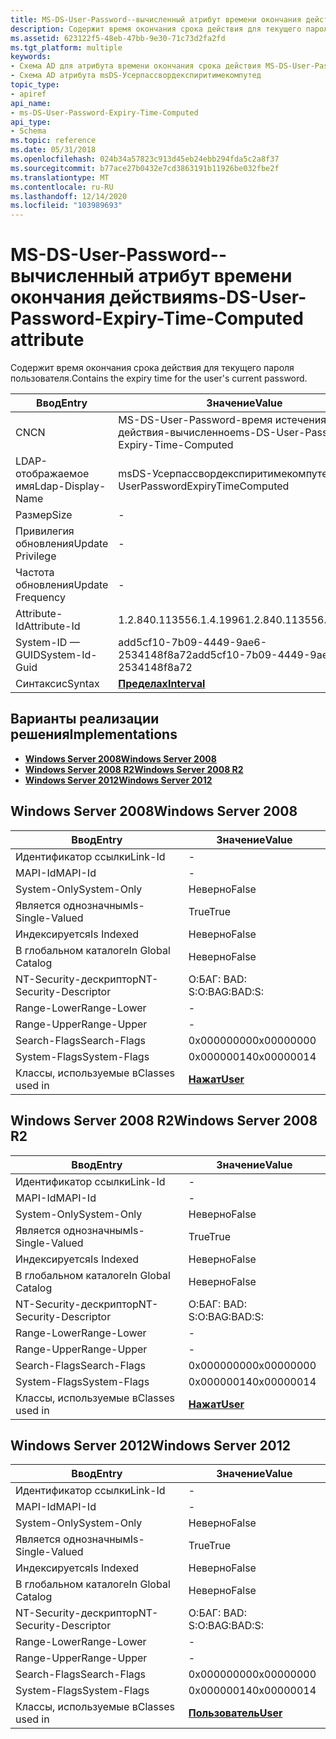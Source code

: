 ```yaml
---
title: MS-DS-User-Password--вычисленный атрибут времени окончания действия
description: Содержит время окончания срока действия для текущего пароля пользователя.
ms.assetid: 623122f5-48eb-47bb-9e30-71c73d2fa2fd
ms.tgt_platform: multiple
keywords:
- Схема AD для атрибута времени окончания срока действия MS-DS-User-Password-
- Схема AD атрибута msDS-Усерпассвордекспиритимекомпутед
topic_type:
- apiref
api_name:
- ms-DS-User-Password-Expiry-Time-Computed
api_type:
- Schema
ms.topic: reference
ms.date: 05/31/2018
ms.openlocfilehash: 024b34a57823c913d45eb24ebb294fda5c2a8f37
ms.sourcegitcommit: b77ace27b0432e7cd3863191b11926be032fbe2f
ms.translationtype: MT
ms.contentlocale: ru-RU
ms.lasthandoff: 12/14/2020
ms.locfileid: "103989693"
---
```

# <a name="ms-ds-user-password-expiry-time-computed-attribute"></a><span data-ttu-id="08509-105">MS-DS-User-Password--вычисленный атрибут времени окончания действия</span><span class="sxs-lookup"><span data-stu-id="08509-105">ms-DS-User-Password-Expiry-Time-Computed attribute</span></span>

<span data-ttu-id="08509-106">Содержит время окончания срока действия для текущего пароля пользователя.</span><span class="sxs-lookup"><span data-stu-id="08509-106">Contains the expiry time for the user's current password.</span></span>



| <span data-ttu-id="08509-107">Ввод</span><span class="sxs-lookup"><span data-stu-id="08509-107">Entry</span></span> | <span data-ttu-id="08509-108">Значение</span><span class="sxs-lookup"><span data-stu-id="08509-108">Value</span></span> |
|-------------------|------------------------------------------|
| <span data-ttu-id="08509-109">CN</span><span class="sxs-lookup"><span data-stu-id="08509-109">CN</span></span>                | <span data-ttu-id="08509-110">MS-DS-User-Password-время истечения срока действия-вычисленное</span><span class="sxs-lookup"><span data-stu-id="08509-110">ms-DS-User-Password-Expiry-Time-Computed</span></span> |
| <span data-ttu-id="08509-111">LDAP-отображаемое имя</span><span class="sxs-lookup"><span data-stu-id="08509-111">Ldap-Display-Name</span></span> | <span data-ttu-id="08509-112">msDS-Усерпассвордекспиритимекомпутед</span><span class="sxs-lookup"><span data-stu-id="08509-112">msDS-UserPasswordExpiryTimeComputed</span></span>      |
| <span data-ttu-id="08509-113">Размер</span><span class="sxs-lookup"><span data-stu-id="08509-113">Size</span></span>              | \-                                       |
| <span data-ttu-id="08509-114">Привилегия обновления</span><span class="sxs-lookup"><span data-stu-id="08509-114">Update Privilege</span></span>  | \-                                       |
| <span data-ttu-id="08509-115">Частота обновления</span><span class="sxs-lookup"><span data-stu-id="08509-115">Update Frequency</span></span>  | \-                                       |
| <span data-ttu-id="08509-116">Attribute-Id</span><span class="sxs-lookup"><span data-stu-id="08509-116">Attribute-Id</span></span>      | <span data-ttu-id="08509-117">1.2.840.113556.1.4.1996</span><span class="sxs-lookup"><span data-stu-id="08509-117">1.2.840.113556.1.4.1996</span></span>                  |
| <span data-ttu-id="08509-118">System-ID — GUID</span><span class="sxs-lookup"><span data-stu-id="08509-118">System-Id-Guid</span></span>    | <span data-ttu-id="08509-119">add5cf10-7b09-4449-9ae6-2534148f8a72</span><span class="sxs-lookup"><span data-stu-id="08509-119">add5cf10-7b09-4449-9ae6-2534148f8a72</span></span>     |
| <span data-ttu-id="08509-120">Синтаксис</span><span class="sxs-lookup"><span data-stu-id="08509-120">Syntax</span></span>            | [<span data-ttu-id="08509-121">**Пределах**</span><span class="sxs-lookup"><span data-stu-id="08509-121">**Interval**</span></span>](s-interval.md)           |



## <a name="implementations"></a><span data-ttu-id="08509-122">Варианты реализации решения</span><span class="sxs-lookup"><span data-stu-id="08509-122">Implementations</span></span>

-   [<span data-ttu-id="08509-123">**Windows Server 2008**</span><span class="sxs-lookup"><span data-stu-id="08509-123">**Windows Server 2008**</span></span>](#windows-server-2008)
-   [<span data-ttu-id="08509-124">**Windows Server 2008 R2**</span><span class="sxs-lookup"><span data-stu-id="08509-124">**Windows Server 2008 R2**</span></span>](#windows-server-2008-r2)
-   [<span data-ttu-id="08509-125">**Windows Server 2012**</span><span class="sxs-lookup"><span data-stu-id="08509-125">**Windows Server 2012**</span></span>](#windows-server-2012)

## <a name="windows-server-2008"></a><span data-ttu-id="08509-126">Windows Server 2008</span><span class="sxs-lookup"><span data-stu-id="08509-126">Windows Server 2008</span></span>



| <span data-ttu-id="08509-127">Ввод</span><span class="sxs-lookup"><span data-stu-id="08509-127">Entry</span></span> | <span data-ttu-id="08509-128">Значение</span><span class="sxs-lookup"><span data-stu-id="08509-128">Value</span></span> |
|------------------------|-----------------------------------|
| <span data-ttu-id="08509-129">Идентификатор ссылки</span><span class="sxs-lookup"><span data-stu-id="08509-129">Link-Id</span></span>                | \-                                |
| <span data-ttu-id="08509-130">MAPI-Id</span><span class="sxs-lookup"><span data-stu-id="08509-130">MAPI-Id</span></span>                | \-                                |
| <span data-ttu-id="08509-131">System-Only</span><span class="sxs-lookup"><span data-stu-id="08509-131">System-Only</span></span>            | <span data-ttu-id="08509-132">Неверно</span><span class="sxs-lookup"><span data-stu-id="08509-132">False</span></span>                             |
| <span data-ttu-id="08509-133">Является однозначным</span><span class="sxs-lookup"><span data-stu-id="08509-133">Is-Single-Valued</span></span>       | <span data-ttu-id="08509-134">True</span><span class="sxs-lookup"><span data-stu-id="08509-134">True</span></span>                              |
| <span data-ttu-id="08509-135">Индексируется</span><span class="sxs-lookup"><span data-stu-id="08509-135">Is Indexed</span></span>             | <span data-ttu-id="08509-136">Неверно</span><span class="sxs-lookup"><span data-stu-id="08509-136">False</span></span>                             |
| <span data-ttu-id="08509-137">В глобальном каталоге</span><span class="sxs-lookup"><span data-stu-id="08509-137">In Global Catalog</span></span>      | <span data-ttu-id="08509-138">Неверно</span><span class="sxs-lookup"><span data-stu-id="08509-138">False</span></span>                             |
| <span data-ttu-id="08509-139">NT-Security-дескриптор</span><span class="sxs-lookup"><span data-stu-id="08509-139">NT-Security-Descriptor</span></span> | <span data-ttu-id="08509-140">О:БАГ: BAD: S:</span><span class="sxs-lookup"><span data-stu-id="08509-140">O:BAG:BAD:S:</span></span>                      |
| <span data-ttu-id="08509-141">Range-Lower</span><span class="sxs-lookup"><span data-stu-id="08509-141">Range-Lower</span></span>            | \-                                |
| <span data-ttu-id="08509-142">Range-Upper</span><span class="sxs-lookup"><span data-stu-id="08509-142">Range-Upper</span></span>            | \-                                |
| <span data-ttu-id="08509-143">Search-Flags</span><span class="sxs-lookup"><span data-stu-id="08509-143">Search-Flags</span></span>           | <span data-ttu-id="08509-144">0x00000000</span><span class="sxs-lookup"><span data-stu-id="08509-144">0x00000000</span></span>                        |
| <span data-ttu-id="08509-145">System-Flags</span><span class="sxs-lookup"><span data-stu-id="08509-145">System-Flags</span></span>           | <span data-ttu-id="08509-146">0x00000014</span><span class="sxs-lookup"><span data-stu-id="08509-146">0x00000014</span></span>                        |
| <span data-ttu-id="08509-147">Классы, используемые в</span><span class="sxs-lookup"><span data-stu-id="08509-147">Classes used in</span></span>        | [<span data-ttu-id="08509-148">**Нажат**</span><span class="sxs-lookup"><span data-stu-id="08509-148">**User**</span></span>](c-user.md)<br/> |



## <a name="windows-server-2008-r2"></a><span data-ttu-id="08509-149">Windows Server 2008 R2</span><span class="sxs-lookup"><span data-stu-id="08509-149">Windows Server 2008 R2</span></span>



| <span data-ttu-id="08509-150">Ввод</span><span class="sxs-lookup"><span data-stu-id="08509-150">Entry</span></span> | <span data-ttu-id="08509-151">Значение</span><span class="sxs-lookup"><span data-stu-id="08509-151">Value</span></span> |
|------------------------|-----------------------------------|
| <span data-ttu-id="08509-152">Идентификатор ссылки</span><span class="sxs-lookup"><span data-stu-id="08509-152">Link-Id</span></span>                | \-                                |
| <span data-ttu-id="08509-153">MAPI-Id</span><span class="sxs-lookup"><span data-stu-id="08509-153">MAPI-Id</span></span>                | \-                                |
| <span data-ttu-id="08509-154">System-Only</span><span class="sxs-lookup"><span data-stu-id="08509-154">System-Only</span></span>            | <span data-ttu-id="08509-155">Неверно</span><span class="sxs-lookup"><span data-stu-id="08509-155">False</span></span>                             |
| <span data-ttu-id="08509-156">Является однозначным</span><span class="sxs-lookup"><span data-stu-id="08509-156">Is-Single-Valued</span></span>       | <span data-ttu-id="08509-157">True</span><span class="sxs-lookup"><span data-stu-id="08509-157">True</span></span>                              |
| <span data-ttu-id="08509-158">Индексируется</span><span class="sxs-lookup"><span data-stu-id="08509-158">Is Indexed</span></span>             | <span data-ttu-id="08509-159">Неверно</span><span class="sxs-lookup"><span data-stu-id="08509-159">False</span></span>                             |
| <span data-ttu-id="08509-160">В глобальном каталоге</span><span class="sxs-lookup"><span data-stu-id="08509-160">In Global Catalog</span></span>      | <span data-ttu-id="08509-161">Неверно</span><span class="sxs-lookup"><span data-stu-id="08509-161">False</span></span>                             |
| <span data-ttu-id="08509-162">NT-Security-дескриптор</span><span class="sxs-lookup"><span data-stu-id="08509-162">NT-Security-Descriptor</span></span> | <span data-ttu-id="08509-163">О:БАГ: BAD: S:</span><span class="sxs-lookup"><span data-stu-id="08509-163">O:BAG:BAD:S:</span></span>                      |
| <span data-ttu-id="08509-164">Range-Lower</span><span class="sxs-lookup"><span data-stu-id="08509-164">Range-Lower</span></span>            | \-                                |
| <span data-ttu-id="08509-165">Range-Upper</span><span class="sxs-lookup"><span data-stu-id="08509-165">Range-Upper</span></span>            | \-                                |
| <span data-ttu-id="08509-166">Search-Flags</span><span class="sxs-lookup"><span data-stu-id="08509-166">Search-Flags</span></span>           | <span data-ttu-id="08509-167">0x00000000</span><span class="sxs-lookup"><span data-stu-id="08509-167">0x00000000</span></span>                        |
| <span data-ttu-id="08509-168">System-Flags</span><span class="sxs-lookup"><span data-stu-id="08509-168">System-Flags</span></span>           | <span data-ttu-id="08509-169">0x00000014</span><span class="sxs-lookup"><span data-stu-id="08509-169">0x00000014</span></span>                        |
| <span data-ttu-id="08509-170">Классы, используемые в</span><span class="sxs-lookup"><span data-stu-id="08509-170">Classes used in</span></span>        | [<span data-ttu-id="08509-171">**Нажат**</span><span class="sxs-lookup"><span data-stu-id="08509-171">**User**</span></span>](c-user.md)<br/> |



## <a name="windows-server-2012"></a><span data-ttu-id="08509-172">Windows Server 2012</span><span class="sxs-lookup"><span data-stu-id="08509-172">Windows Server 2012</span></span>



| <span data-ttu-id="08509-173">Ввод</span><span class="sxs-lookup"><span data-stu-id="08509-173">Entry</span></span> | <span data-ttu-id="08509-174">Значение</span><span class="sxs-lookup"><span data-stu-id="08509-174">Value</span></span> |
|------------------------|-----------------------------------|
| <span data-ttu-id="08509-175">Идентификатор ссылки</span><span class="sxs-lookup"><span data-stu-id="08509-175">Link-Id</span></span>                | \-                                |
| <span data-ttu-id="08509-176">MAPI-Id</span><span class="sxs-lookup"><span data-stu-id="08509-176">MAPI-Id</span></span>                | \-                                |
| <span data-ttu-id="08509-177">System-Only</span><span class="sxs-lookup"><span data-stu-id="08509-177">System-Only</span></span>            | <span data-ttu-id="08509-178">Неверно</span><span class="sxs-lookup"><span data-stu-id="08509-178">False</span></span>                             |
| <span data-ttu-id="08509-179">Является однозначным</span><span class="sxs-lookup"><span data-stu-id="08509-179">Is-Single-Valued</span></span>       | <span data-ttu-id="08509-180">True</span><span class="sxs-lookup"><span data-stu-id="08509-180">True</span></span>                              |
| <span data-ttu-id="08509-181">Индексируется</span><span class="sxs-lookup"><span data-stu-id="08509-181">Is Indexed</span></span>             | <span data-ttu-id="08509-182">Неверно</span><span class="sxs-lookup"><span data-stu-id="08509-182">False</span></span>                             |
| <span data-ttu-id="08509-183">В глобальном каталоге</span><span class="sxs-lookup"><span data-stu-id="08509-183">In Global Catalog</span></span>      | <span data-ttu-id="08509-184">Неверно</span><span class="sxs-lookup"><span data-stu-id="08509-184">False</span></span>                             |
| <span data-ttu-id="08509-185">NT-Security-дескриптор</span><span class="sxs-lookup"><span data-stu-id="08509-185">NT-Security-Descriptor</span></span> | <span data-ttu-id="08509-186">О:БАГ: BAD: S:</span><span class="sxs-lookup"><span data-stu-id="08509-186">O:BAG:BAD:S:</span></span>                      |
| <span data-ttu-id="08509-187">Range-Lower</span><span class="sxs-lookup"><span data-stu-id="08509-187">Range-Lower</span></span>            | \-                                |
| <span data-ttu-id="08509-188">Range-Upper</span><span class="sxs-lookup"><span data-stu-id="08509-188">Range-Upper</span></span>            | \-                                |
| <span data-ttu-id="08509-189">Search-Flags</span><span class="sxs-lookup"><span data-stu-id="08509-189">Search-Flags</span></span>           | <span data-ttu-id="08509-190">0x00000000</span><span class="sxs-lookup"><span data-stu-id="08509-190">0x00000000</span></span>                        |
| <span data-ttu-id="08509-191">System-Flags</span><span class="sxs-lookup"><span data-stu-id="08509-191">System-Flags</span></span>           | <span data-ttu-id="08509-192">0x00000014</span><span class="sxs-lookup"><span data-stu-id="08509-192">0x00000014</span></span>                        |
| <span data-ttu-id="08509-193">Классы, используемые в</span><span class="sxs-lookup"><span data-stu-id="08509-193">Classes used in</span></span>        | [<span data-ttu-id="08509-194">**Пользователь**</span><span class="sxs-lookup"><span data-stu-id="08509-194">**User**</span></span>](c-user.md)<br/> |



 

 





